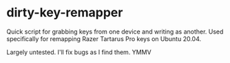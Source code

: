 # dirty-key-remapper

Quick script for grabbing keys from one device and writing as another.
Used specifically for remapping Razer Tartarus Pro keys on Ubuntu 20.04.

Largely untested. I'll fix bugs as I find them. YMMV
